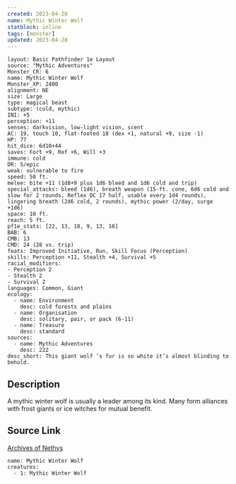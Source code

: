 ```yaml
---
created: 2023-04-28
name: Mythic Winter Wolf
statblock: inline
tags: [monster]
updated: 2023-04-28
---
```

```statblock
layout: Basic Pathfinder 1e Layout
source: "Mythic Adventures"
Monster_CR: 6
name: Mythic Winter Wolf
Monster_XP: 2400
alignment: NE
size: Large
type: magical beast
subtype: (cold, mythic)
INI: +5
perception: +11
senses: darkvision, low-light vision, scent
AC: 19, touch 10, flat-footed 18 (dex +1, natural +9, size -1)
HP: 77
hit_dice: 6d10+44
saves: Fort +9, Ref +6, Will +3
immune: cold
DR: 5/epic
weak: vulnerable to fire
speed: 50 ft.
melee: bite +11 (1d8+9 plus 1d6 bleed and 1d6 cold and trip)
special_attacks: bleed (1d6), breath weapon (15-ft. cone, 6d6 cold and slow for 2 rounds, Reflex DC 17 half, usable every 1d4 rounds), lingering breath (2d6 cold, 2 rounds), mythic power (2/day, surge +1d6)
space: 10 ft.
reach: 5 ft.
pf1e_stats: [22, 13, 18, 9, 13, 10]
BAB: 6
CMB: 13
CMD: 24 (28 vs. trip)
feats: Improved Initiative, Run, Skill Focus (Perception)
skills: Perception +11, Stealth +4, Survival +5
racial_modifiers:
- Perception 2
- Stealth 2
- Survival 2
languages: Common, Giant
ecology:
  - name: Environment
    desc: cold forests and plains
  - name: Organisation
    desc: solitary, pair, or pack (6-11)
  - name: Treasure
    desc: standard
sources:
  - name: Mythic Adventures
    desc: 222
desc_short: This giant wolf ’s fur is so white it’s almost blinding to behold.
```
## Description
A mythic winter wolf is usually a leader among its kind. Many form alliances with frost giants or ice witches for mutual benefit.
## Source Link
[Archives of Nethys](https://aonprd.com/MythicMonsterDisplay.aspx?ItemName=Winter%20Wolf)
```encounter-table
name: Mythic Winter Wolf
creatures:
  - 1: Mythic Winter Wolf
```
